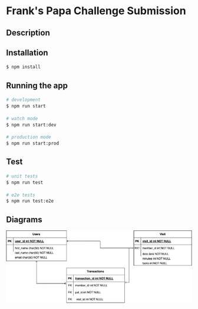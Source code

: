 <h1>Frank's Papa Challenge Submission</h1>

## Description


## Installation

```bash
$ npm install
```

## Running the app

```bash
# development
$ npm run start

# watch mode
$ npm run start:dev

# production mode
$ npm run start:prod
```

## Test

```bash
# unit tests
$ npm run test

# e2e tests
$ npm run test:e2e
```

## Diagrams 
<img src="docs/erd.jpg"> </img>